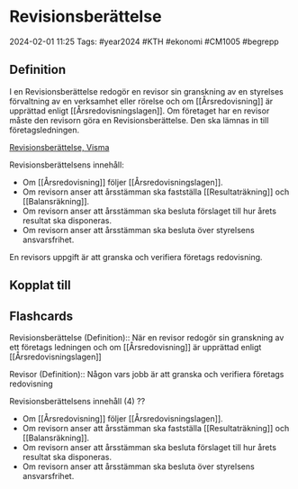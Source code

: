 # Revisionsberättelse

2024-02-01 11:25
Tags: #year2024 #KTH #ekonomi #CM1005 #begrepp

## Definition

I en Revisionsberättelse redogör en revisor sin granskning av en styrelses förvaltning av en verksamhet eller rörelse och om [[Årsredovisning]] är upprättad enligt [[Årsredovisningslagen]]. Om företaget har en revisor måste den revisorn göra en Revisionsberättelse. Den ska lämnas in till företagsledningen.

[Revisionsberättelse, Visma](https://vismaspcs.se/ekonomiska-termer/vad-ar-revisionsberattelse)

Revisionsberättelsens innehåll:

- Om [[Årsredovisning]] följer [[Årsredovisningslagen]].
- Om revisorn anser att årsstämman ska fastställa [[Resultaträkning]] och [[Balansräkning]].
- Om revisorn anser att årsstämman ska besluta förslaget till hur årets resultat ska disponeras.
- Om revisorn anser att årsstämman ska besluta över styrelsens ansvarsfrihet.

En revisors uppgift är att granska och verifiera företags redovisning.

## Kopplat till

## Flashcards

Revisionsberättelse (Definition):: När en revisor redogör sin granskning av ett företags ledningen och om [[Årsredovisning]] är upprättad enligt [[Årsredovisningslagen]]
<!--SR:!2000-01-01,1,250!2024-02-07,4,270-->

Revisor (Definition):: Någon vars jobb är att granska och verifiera företags redovisning
<!--SR:!2024-02-05,3,250!2024-02-07,4,270-->

Revisionsberättelsens innehåll (4)
??
- Om [[Årsredovisning]] följer [[Årsredovisningslagen]].
- Om revisorn anser att årsstämman ska fastställa [[Resultaträkning]] och [[Balansräkning]].
- Om revisorn anser att årsstämman ska besluta förslaget till hur årets resultat ska disponeras.
- Om revisorn anser att årsstämman ska besluta över styrelsens ansvarsfrihet.

